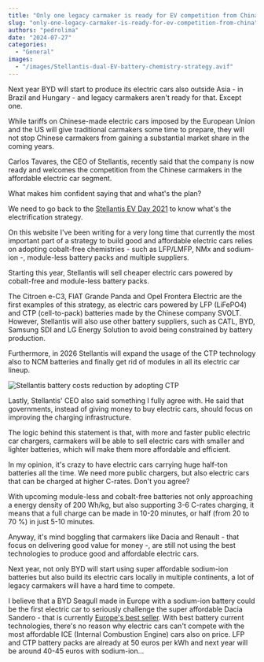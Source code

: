 ```yaml
---
title: "Only one legacy carmaker is ready for EV competition from China"
slug: "only-one-legacy-carmaker-is-ready-for-ev-competition-from-china"
authors: "pedrolima"
date: "2024-07-27"
categories:
  - "General"
images:
  - "/images/Stellantis-dual-EV-battery-chemistry-strategy.avif"
---
```


Next year BYD will start to produce its electric cars also outside Asia - in Brazil and Hungary - and legacy carmakers aren't ready for that. Except one.

While tariffs on Chinese-made electric cars imposed by the European Union and the US will give traditional carmakers some time to prepare, they will not stop Chinese carmakers from gaining a substantial market share in the coming years.

Carlos Tavares, the CEO of Stellantis, recently said that the company is now ready and welcomes the competition from the Chinese carmakers in the affordable electric car segment.

What makes him confident saying that and what's the plan?

We need to go back to the [Stellantis EV Day 2021](https://www.stellantis.com/en/investors/events/ev-day-2021) to know what's the electrification strategy.

On this website I've been writing for a very long time that currently the most important part of a strategy to build good and affordable electric cars relies on adopting cobalt-free chemistries - such as LFP/LMFP, NMx and sodium-ion -, module-less battery packs and multiple suppliers.

Starting this year, Stellantis will sell cheaper electric cars powered by cobalt-free and module-less battery packs.

The Citroen e-C3, FIAT Grande Panda and Opel Frontera Electric are the first examples of this strategy, as electric cars powered by LFP (LiFePO4) and CTP (cell-to-pack) batteries made by the Chinese company SVOLT. However, Stellantis will also use other battery suppliers, such as CATL, BYD, Samsung SDI and LG Energy Solution to avoid being constrained by battery production.

Furthermore, in 2026 Stellantis will expand the usage of the CTP technology also to NCM batteries and finally get rid of modules in all its electric car lineup.

![Stellantis battery costs reduction by adopting CTP](/images/ev_day_2021_presentation_slide.avif "Stellantis battery costs reduction by adopting CTP")

Lastly, Stellantis' CEO also said something I fully agree with. He said that governments, instead of giving money to buy electric cars, should focus on improving the charging infrastructure.

The logic behind this statement is that, with more and faster public electric car chargers, carmakers will be able to sell electric cars with smaller and lighter batteries, which will make them more affordable and efficient.

In my opinion, it's crazy to have electric cars carrying huge half-ton batteries all the time. We need more public chargers, but also electric cars that can be charged at higher C-rates. Don't you agree?

With upcoming module-less and cobalt-free batteries not only approaching a energy density of 200 Wh/kg, but also supporting 3-6 C-rates charging, it means that a full charge can be made in 10-20 minutes, or half (from 20 to 70 %) in just 5-10 minutes.

Anyway, it's mind boggling that carmakers like Dacia and Renault - that focus on delivering good value for money -, are still not using the best technologies to produce good and affordable electric cars.

Next year, not only BYD will start using super affordable sodium-ion batteries but also build its electric cars locally in multiple continents, a lot of legacy carmakers will have a hard time to compete.

I believe that a BYD Seagull made in Europe with a sodium-ion battery could be the first electric car to seriously challenge the super affordable Dacia Sandero - that is currently [Europe's best seller](https://www.autoexpress.co.uk/dacia/sandero/363817/dacia-sandero-europes-best-selling-car-so-far). With best battery current technologies, there's no reason why electric cars can't compete with the most affordable ICE (Internal Combustion Engine) cars also on price. LFP and CTP battery packs are already at 50 euros per kWh and next year will be around 40-45 euros with sodium-ion...
